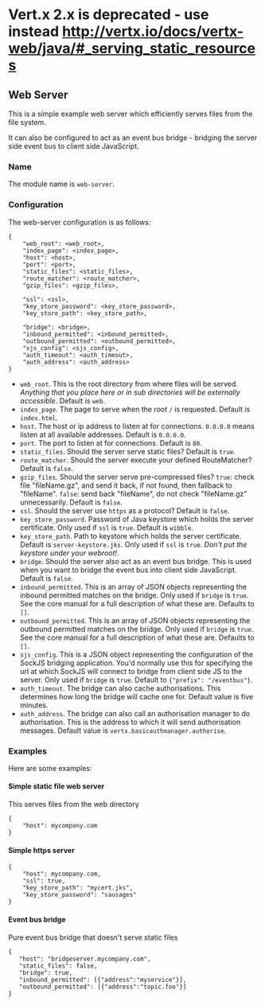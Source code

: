 # Vert.x 2.x is **deprecated** - use instead http://vertx.io/docs/vertx-web/java/#_serving_static_resources

## Web Server

This is a simple example web server which efficiently serves files from the file system.

It can also be configured to act as an event bus bridge - bridging the server side event bus to client side JavaScript.

### Name

The module name is `web-server`.

### Configuration

The web-server configuration is as follows:

    {
        "web_root": <web_root>,
        "index_page": <index_page>,
        "host": <host>,
        "port": <port>,
        "static_files": <static_files>,
        "route_matcher": <route_matcher>,
        "gzip_files": <gzip_files>,

        "ssl": <ssl>,
        "key_store_password": <key_store_password>,
        "key_store_path": <key_store_path>,

        "bridge": <bridge>,
        "inbound_permitted": <inbound_permitted>,
        "outbound_permitted": <outbound_permitted>,
        "sjs_config": <sjs_config>,
        "auth_timeout": <auth_timeout>,
        "auth_address": <auth_address>
    }

* `web_root`. This is the root directory from where files will be served. *Anything that you place here or in sub directories will be externally accessible*. Default is `web`.
* `index_page`. The page to serve when the root `/` is requested. Default is `index.html`.
* `host`. The host or ip address to listen at for connections. `0.0.0.0` means listen at all available addresses. Default is `0.0.0.0`.
* `port`. The port to listen at for connections. Default is `80`.
* `static_files`. Should the server serve static files? Default is `true`.
* `route_matcher`. Should the server execute your defined RouteMatcher? Default is `false`.
* `gzip_files`. Should the server serve pre-compressed files? `true`: check file "fileName.gz", and send it back, if not found, then fallback to "fileName". `false`: send back "fileName", do not check "fileName.gz" unnecessarily. Default is `false`.
* `ssl`. Should the server use `https` as a protocol? Default is `false`.
* `key_store_password`. Password of Java keystore which holds the server certificate. Only used if `ssl` is `true`. Default is `wibble`.
* `key_store_path`. Path to keystore which holds the server certificate. Default is `server-keystore.jks`. Only used if `ssl` is `true`. *Don't put the keystore under your webroot!*.
* `bridge`. Should the server also act as an event bus bridge. This is used when you want to bridge the event bus into client side JavaScript. Default is `false`.
* `inbound_permitted`. This is an array of JSON objects representing the inbound permitted matches on the bridge. Only used if `bridge` is `true`. See the core manual for a full description of what these are. Defaults to `[]`.
* `outbound_permitted`. This is an array of JSON objects representing the outbound permitted matches on the bridge. Only used if `bridge` is `true`. See the core manual for a full description of what these are. Defaults to `[]`.
* `sjs_config`. This is a JSON object representing the configuration of the SockJS bridging application. You'd normally use this for specifying the url at which SockJS will connect to bridge from client side JS to the server. Only used if `bridge` is `true`. Default to `{"prefix": "/eventbus"}`.
* `auth_timeout`. The bridge can also cache authorisations. This determines how long the bridge will cache one for. Default value is five minutes.
* `auth_address`. The bridge can also call an authorisation manager to do authorisation. This is the address to which it will send authorisation messages. Default value is `vertx.basicauthmanager.authorise`.


### Examples

Here are some examples:

#### Simple static file web server

This serves files from the web directory

    {
        "host": mycompany.com
    }

#### Simple https server

    {
        "host": mycompany.com,
        "ssl": true,
        "key_store_path": "mycert.jks",
        "key_store_password": "sausages"
    }

#### Event bus bridge

Pure event bus bridge that doesn't serve static files

    {
       "host": "bridgeserver.mycompany.com",
       "static_files": false,
       "bridge": true,
       "inbound_permitted": [{"address":"myservice"}],
       "outbound_permitted": [{"address":"topic.foo"}]
    }
